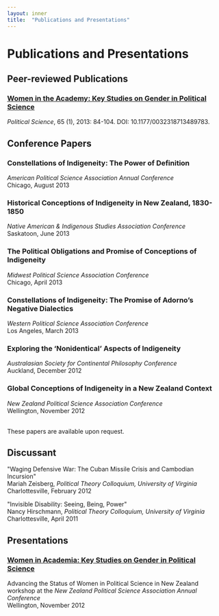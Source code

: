 ```yaml
---
layout: inner
title:  "Publications and Presentations"
---
```


# Publications and Presentations

## Peer-reviewed Publications
### [Women in the Academy: Key Studies on Gender in Political Science](http://pnz.sagepub.com/content/65/1/84.abstract)
*Political Science*, 65 (1), 2013: 84-104. DOI: 10.1177/0032318713489783.

## Conference Papers
### Constellations of Indigeneity: The Power of Definition  
*American Political Science Association Annual Conference*  
Chicago, August 2013

### Historical Conceptions of Indigeneity in New Zealand, 1830-1850  
*Native American & Indigenous Studies Association Conference*  
Saskatoon, June 2013

### The Political Obligations and Promise of Conceptions of Indigeneity  
*Midwest Political Science Association Conference*  
Chicago, April 2013

### Constellations of Indigeneity: The Promise of Adorno’s Negative Dialectics  
*Western Political Science Association Conference*  
Los Angeles, March 2013

### Exploring the ‘Nonidentical’ Aspects of Indigeneity  
*Australasian Society for Continental Philosophy Conference*  
Auckland, December 2012

### Global Conceptions of Indigeneity in a New Zealand Context  
*New Zealand Political Science Association Conference*  
Wellington, November 2012
<br>
<br>

These papers are available upon request.


## Discussant
"Waging Defensive War: The Cuban Missile Crisis and Cambodian Incursion"  
Mariah Zeisberg, *Political Theory Colloquium, University of Virginia*  
Charlottesville, February 2012

"Invisible Disability: Seeing, Being, Power"  
Nancy Hirschmann, *Political Theory Colloquium, University of Virginia*  
Charlottesville, April 2011


## Presentations
### [Women in Academia: Key Studies on Gender in Political Science]({{site.baseurl}}docs/WomenAcademia.pdf)  
Advancing the Status of Women in Political Science in New Zealand workshop at the *New Zealand Political Science Association Annual Conference*  
Wellington, November 2012
